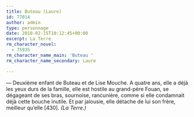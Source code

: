 ```yaml
---
title: Buteau (Laure)
id: 77014
author: admin
type: personnage
date: 2010-02-15T10:12:45+00:00
excerpt: La Terre
rm_character_novel:
  - 75935
rm_character_name_main: 'Buteau '
rm_character_name_secondary: Laure

---
```

— Deuxième enfant de Buteau et de Lise Mouche. A quatre ans, elle a déjà les yeux durs de la famille, elle est hostile au grand-père Fouan, se dégageant de ses bras, sournoise, rancunière, comme si elle condamnait déjà cette bouche inutile. Et par jalousie, elle détache de lui son frère, meilleur qu&rsquo;elle [430]. _(La Terre.)_
